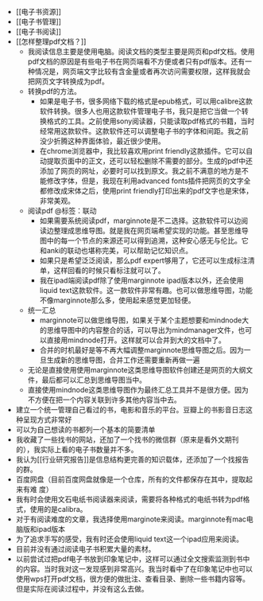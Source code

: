 - [[电子书资源]]
- [[电子书管理]]
- [[电子书阅读]]
- [[怎样整理pdf文档？]]
    - 我阅读信息主要是使用电脑。阅读文档的类型主要是网页和pdf文档。使用pdf文档的原因是有些电子书在网页端看不方便或者只有pdf版本。还有一种情况是，网页端文字比较有含金量或者再次访问需要权限，这样我就会把网页文字转换成为pdf。
    - 转换pdf的方法。
        - 如果是电子书，很多网络下载的格式是epub格式，可以用calibre这款软件转换。很多人也用这款软件管理电子书，我只是把它当做一个转换格式的工具。之前使用sony阅读器，只能读取pdf格式的书籍，当时经常用这款软件。这款软件还可以调整电子书的字体和间距。我之前没少折腾这种界面体验，最近很少使用。
        - 在chrome浏览器中，我比较喜欢用print friendly这款插件。它可以自动提取页面中的正文，还可以轻松删除不需要的部分。生成的pdf中还添加了网页的网址，必要时可以找到原文。我之前不满意的地方是不能修改字体，但是，我现在利用advanced fonts插件把网页的文字全都修改成宋体之后，使用print friendly打印出来的pdf文字也是宋体，非常美观。
    - 阅读pdf @标签：联动
        - 如果需要系统阅读pdf，marginnote是不二选择。这款软件可以边阅读边整理成思维导图。就是我在网页端希望实现的功能。甚至思维导图中的每一个节点的来源还可以得到追溯，这种安心感无与伦比。它和anki的联动也堪称完美，可以帮助记忆知识点。
        - 如果只是希望泛泛阅读，那么pdf expert够用了，它还可以生成标注清单，这样回看的时候只看标注就可以了。
        - 我在ipad端阅读pdf除了使用marginnote ipad版本以外，还会使用liquid text这款软件。这一款软件非常有趣。也可以做思维导图，功能不像marginnote那么多，使用起来感觉更加轻便。
    - 统一汇总
        - marginnote可以做思维导图，如果关于某个主题想要和mindnode大的思维导图中的内容整合的话，可以导出为mindmanager文件，也可以直接用mindnode打开。这样就可以合并到大的文档中了。
        - 合并的时机最好是等不再大幅调整marginnote思维导图之后。因为一旦生成新的思维导图，合并工作还需要重新再做一遍
    - 无论是直接使用使用marginnote这类思维导图软件创建还是网页的大纲文件，最后都可以汇总到思维导图当中。
    - 直接使用mindnode这类思维导图作为最终汇总工具并不是很方便。因为不方便在把一个内容关联到许多其他内容当中去。
- 建立一个统一管理自己看过的书，电影和音乐的平台。豆瓣上的书影音日志这种呈现方式非常好
- 可以为自己想读的书都列一个基本的简要清单
- 我收藏了一些找书的网站，还加了一个找书的微信群（原来是看外文期刊的），我实际上看的电子书数量并不多。
- 我认为[[行业研究报告]]是信息结构更完善的知识载体，还添加了一个找报告的群。
- 百度网盘（目前百度网盘就像是一个仓库，所有的文件都保存在其中，提取起来有难 度）
- 我有时会使用文石电纸书阅读器来阅读，需要将各种格式的电纸书转为pdf格式，使用的是calibra。
- 对于有阅读难度的文章，我选择使用marginote来阅读。marginnote有mac电脑版和ipad版本
- 为了追求手写的感受，我有时还会使用liquid text这一个ipad应用来阅读。
- 目前并没有通过阅读电子书积累大量的素材。
- 以前尝试过把pdf电子书放到印象笔记中，这样可以通过全文搜索监测到书中的内容。当时我对这一发现感到非常高兴。我当时看中了在印象笔记中也可以使用wps打开pdf文档，很方便的做批注、查看目录、删除一些书籍内容等。但是实际在阅读过程中，并没有这么去做。
